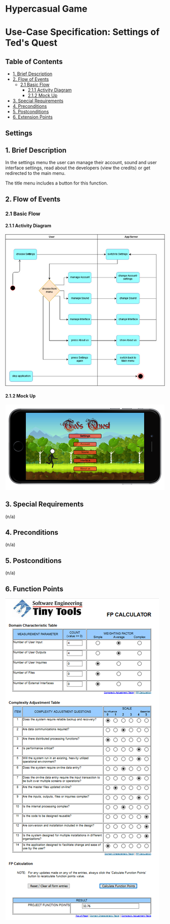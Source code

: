 # Hypercasual Game <!-- omit in toc -->

# Use-Case Specification: Settings of Ted's Quest <!-- omit in toc -->

## Table of Contents <!-- omit in toc -->
- [1. Brief Description](#11-brief-description)
- [2. Flow of Events](#2-flow-of-events)
  - [2.1 Basic Flow](#21-basic-flow)
    - [2.1.1 Activity Diagram](#211-activity-diagram)
    - [2.1.2 Mock Up](#212-mock-up)
- [3. Special Requirements](#3-special-requirements)
- [4. Preconditions](#4-preconditions)
- [5. Postconditions](#5-postconditions)
- [6. Extension Points](#6-extension-points)


## Settings

## 1. Brief Description
In the settings menu the user can manage their account, sound and user interface settings, 
read about the developers (view the credits) or get redirected to the main menu.

The title menu includes a button for this function.
## 2. Flow of Events

### 2.1 Basic Flow

#### 2.1.1 Activity Diagram

![AD_Settings](./Activity_dia_settings.png)

#### 2.1.2 Mock Up

![SH_Settings](./Screenshot_Settings.png)

## 3. Special Requirements

(n/a)

## 4. Preconditions

(n/a)

## 5. Postconditions

(n/a)

## 6. Function Points

![FP_Settings](../FunctionPoints/UC_Settings_Neu.PNG)
